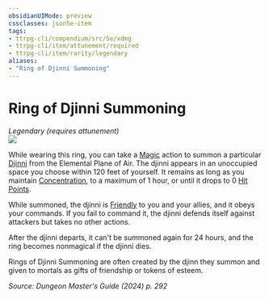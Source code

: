 ```yaml
---
obsidianUIMode: preview
cssclasses: json5e-item
tags:
- ttrpg-cli/compendium/src/5e/xdmg
- ttrpg-cli/item/attunement/required
- ttrpg-cli/item/rarity/legendary
aliases: 
- "Ring of Djinni Summoning"
---
```

# Ring of Djinni Summoning
*Legendary (requires attunement)*  
![](2-Mechanics/CLI/items/img/ring-of-djinni-summoning.webp#right)


While wearing this ring, you can take a [Magic](2-Mechanics/CLI/rules/actions.md#Magic) action to summon a particular [Djinni](2-Mechanics/CLI/bestiary/elemental/djinni-xmm.md) from the Elemental Plane of Air. The djinni appears in an unoccupied space you choose within 120 feet of yourself. It remains as long as you maintain [Concentration](2-Mechanics/CLI/rules/conditions.md#Concentration), to a maximum of 1 hour, or until it drops to 0 [Hit Points](2-Mechanics/CLI/rules/variant-rules/hit-points-xphb.md).

While summoned, the djinni is [Friendly](2-Mechanics/CLI/rules/variant-rules/friendly-attitude-xphb.md) to you and your allies, and it obeys your commands. If you fail to command it, the djinni defends itself against attackers but takes no other actions.

After the djinni departs, it can't be summoned again for 24 hours, and the ring becomes nonmagical if the djinni dies.

Rings of Djinni Summoning are often created by the djinn they summon and given to mortals as gifts of friendship or tokens of esteem.

*Source: Dungeon Master's Guide (2024) p. 292*